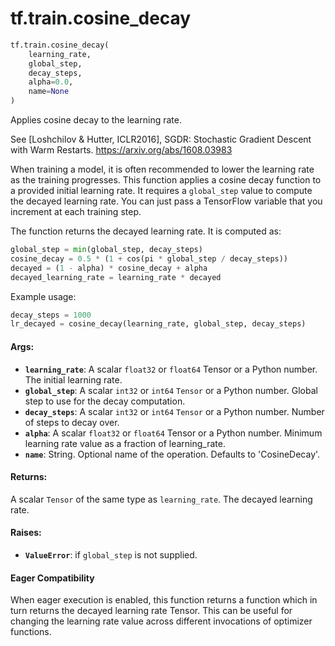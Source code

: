 <div itemscope itemtype="http://developers.google.com/ReferenceObject">
<meta itemprop="name" content="tf.train.cosine_decay" />
<meta itemprop="path" content="Stable" />
</div>

# tf.train.cosine_decay

``` python
tf.train.cosine_decay(
    learning_rate,
    global_step,
    decay_steps,
    alpha=0.0,
    name=None
)
```

Applies cosine decay to the learning rate.

See [Loshchilov & Hutter, ICLR2016], SGDR: Stochastic Gradient Descent
with Warm Restarts. https://arxiv.org/abs/1608.03983

When training a model, it is often recommended to lower the learning rate as
the training progresses.  This function applies a cosine decay function
to a provided initial learning rate.  It requires a `global_step` value to
compute the decayed learning rate.  You can just pass a TensorFlow variable
that you increment at each training step.

The function returns the decayed learning rate.  It is computed as:
```python
global_step = min(global_step, decay_steps)
cosine_decay = 0.5 * (1 + cos(pi * global_step / decay_steps))
decayed = (1 - alpha) * cosine_decay + alpha
decayed_learning_rate = learning_rate * decayed
```

Example usage:
```python
decay_steps = 1000
lr_decayed = cosine_decay(learning_rate, global_step, decay_steps)
```

#### Args:

* <b>`learning_rate`</b>: A scalar `float32` or `float64` Tensor or a Python number.
    The initial learning rate.
* <b>`global_step`</b>: A scalar `int32` or `int64` `Tensor` or a Python number. Global
    step to use for the decay computation.
* <b>`decay_steps`</b>: A scalar `int32` or `int64` `Tensor` or a Python number. Number
    of steps to decay over.
* <b>`alpha`</b>: A scalar `float32` or `float64` Tensor or a Python number. Minimum
    learning rate value as a fraction of learning_rate.
* <b>`name`</b>: String. Optional name of the operation.  Defaults to 'CosineDecay'.


#### Returns:

A scalar `Tensor` of the same type as `learning_rate`.  The decayed
learning rate.

#### Raises:

* <b>`ValueError`</b>: if `global_step` is not supplied.



#### Eager Compatibility
When eager execution is enabled, this function returns a function which in
turn returns the decayed learning rate Tensor. This can be useful for changing
the learning rate value across different invocations of optimizer functions.

